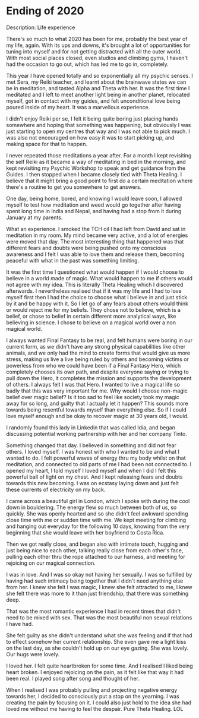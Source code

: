 # Ending of 2020

Description: Life experience

There's so much to what 2020 has been for me, probably the best year of my life, again. With its ups and downs, it's brought a lot of opportunities for tuning into myself and for not getting distracted with all the outer world. With most social places closed, even studios and climbing gyms, I haven't had the occasion to go out, which has led me to go in, completely.

This year I have opened totally and so exponentially all my psychic senses. I met Sera, my Reiki teacher, and learnt about the brainwave states we can be in meditation, and tasted Alpha and Theta with her. It was the first time I meditated and I left to meet another light being in another planet, relocated myself, got in contact with my guides, and felt unconditional love being poured inside of my heart. It was a marvellous experience.

I didn't enjoy Reiki per se, I felt it being quite boring just placing hands somewhere and hoping that something was happening, but obviously I was just starting to open my centres that way and I was not able to pick much. I was also not encouraged on how easy it was to start picking up, and making space for that to happen.

I never repeated those meditations a year after. For a month I kept revisiting the self Reiki as it became a way of meditating in bed in the morning, and kept revisiting my Psychic Workshop to speak and get guidance from the Guides. I then stopped when I became closely tied with Theta Healing. I believe that it might bring a good point to first do a certain meditation where there's a routine to get you somewhere to get answers.

One day, being home, bored, and knowing I would leave soon, I allowed myself to test how meditation and weed would go together after having spent long time in India and Nepal, and having had a stop from it during January at my parents.

What an experience. I smoked the TCH oil I had left from David and sat in meditation in my room. My mind became very active, and a lot of energies were moved that day. The most interesting thing that happened was that different fears and doubts were being pushed onto my conscious awareness and I felt I was able to love them and release them, becoming peaceful with what in the past was something limiting.

It was the first time I questioned what would happen if I would choose to believe in a world made of magic. What would happen to me if others would not agree with my idea. This is literally Theta Healing which I discovered afterwards. I nevertheless realised that if it was my life and I had to love myself first then I had the choice to choose what I believe in and just stick by it and be happy with it. So I let go of any fears about others would think or would reject me for my beliefs. They chose not to believe, which is a belief, or chose to belief in certain different more analytical ways, like believing in science. I chose to believe on a magical world over a non magical world.

I always wanted Final Fantasy to be real, and felt humans were boring in our current form, as we didn't have any strong physical capabilities like other animals, and we only had the mind to create forms that would give us more stress, making us live a live being ruled by others and becoming victims or powerless from who we could have been if a Final Fantasy Hero, which completely chooses its own path, and despite everyone saying or trying to pull down the Hero, it completes the mission and supports the development of others. I always felt I was that Hero. I wanted to live a magical life so badly that this was very important for me. Why would I choose non-magic belief over magic belief? Is it too sad to feel like society took my magic away for so long, and guilty that I actually let it happen? This sounds more towards being resentful towards myself than everything else. So if I could love myself enough and be okay to recover magic at 30 years old, I would.

I randomly found this lady in Linkedin that was called Idia, and began discussing potential working partnership with her and her company Tinto.

Something changed that day. I believed in something and did not fear others. I loved myself. I was honest with who I wanted to be and what I wanted to do. I felt powerful waves of energy thru my body whilst on that meditation, and connected to old parts of me I had been not connected to. I opened my heart, I told myself I loved myself and when I did I felt this powerful ball of light on my chest. And I kept releasing fears and doubts towards this new becoming. I was on ecstasy laying down and just felt these currents of electricity on my back.

I came across a beautiful girl in London, which I spoke with during the cool down in bouldering. The energy flew so much between both of us, so quickly. She was openly hearted and so she didn't feel awkward spending close time with me or sudden time with me. We kept meeting for climbing and hanging out everyday for the following 10 days, knowing from the very beginning that she would leave with her boyfriend to Costa Rica.

Then we got really close, and began also with intimate touch, hugging and just being nice to each other, talking really close from each other's face, pulling each other thru the rope attached to our harness, and meeting for rejoicing on our magical connection.

I was in love. And I was so okay not having her sexually. I was so fulfilled by having had such intimacy being together that I didn't need anything else from her. I knew she felt I was magic, I knew she felt attracted to me, I knew she felt there was more to it than just friendship, that there was something deep. 

That was the most romantic experience I had in recent times that didn't need to be mixed with sex. That was the most beautiful non sexual relations I have had. 

She felt guilty as she didn't understand what she was feeling and if that had to effect somehow her current relationship. She even gave me a light kiss on the last day, as she couldn't hold up on our eye gazing. She was lovely. Our hugs were lovely.

I loved her. I felt quite heartbroken for some time. And I realised I liked being heart broken. I enjoyed rejoicing on the pain, as it felt like that way it had been real. I played song after song and thought of her. 

When I realised I was probably pulling and projecting negative energy towards her, I decided to consciously put a stop on the yearning. I was creating the pain by focusing on it. I could also just hold to the idea she had loved me without me having to feel the despair. Pure Theta Healing. LOL